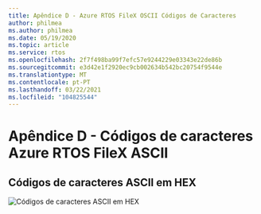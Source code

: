 ```yaml
---
title: Apêndice D - Azure RTOS FileX OSCII Códigos de Caracteres
author: philmea
ms.author: philmea
ms.date: 05/19/2020
ms.topic: article
ms.service: rtos
ms.openlocfilehash: 2f7f498ba99f7efc57e9244229e03343e22de86b
ms.sourcegitcommit: e3d42e1f2920ec9cb002634b542bc20754f9544e
ms.translationtype: MT
ms.contentlocale: pt-PT
ms.lasthandoff: 03/22/2021
ms.locfileid: "104825544"
---
```

# <a name="appendix-d---azure-rtos-filex-ascii-character-codes"></a>Apêndice D - Códigos de caracteres Azure RTOS FileX ASCII

## <a name="ascii-character-codes-in-hex"></a>**Códigos de caracteres ASCII em HEX**

![Códigos de caracteres ASCII em HEX](./media/user-guide/ascii-character-codes-hex.png)
